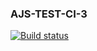 ### AJS-TEST-CI-3

[![Build status](https://ci.appveyor.com/api/projects/status/amhid6qo1n3x72j4?svg=true)](https://ci.appveyor.com/project/theart84/ajs-test-ci-3)
